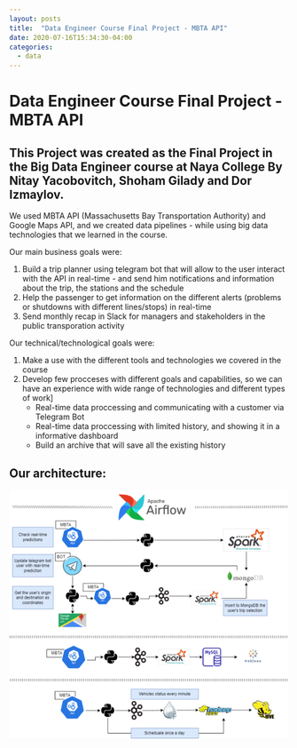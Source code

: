 ```yaml
---
layout: posts
title:  "Data Engineer Course Final Project - MBTA API"
date: 2020-07-16T15:34:30-04:00
categories:
  - data
---
```


# Data Engineer Course Final Project - MBTA API

## This Project was created as the Final Project in the Big Data Engineer course at Naya College By Nitay Yacobovitch, Shoham Gilady and Dor Izmaylov.
We used MBTA API (Massachusetts Bay Transportation Authority) and Google Maps API, and we created data pipelines - while using big data technologies that we learned in the course.

Our main business goals were:
1. Build a trip planner using telegram bot that will allow to the user interact with the API in real-time - and send him notifications and information about the trip, the stations and the schedule
2. Help the passenger to get information on the different alerts (problems or shutdowns with different lines/stops) in real-time
3. Send monthly recap in Slack for managers and stakeholders in the public transporation activity

Our technical/technological goals were:
1. Make a use with the different tools and technologies we covered in the course
2. Develop few procceses with different goals and capabilities, so we can have an experience with wide range of technologies and different types of work]
   - Real-time data proccessing and communicating with a customer via Telegram Bot
   - Real-time data proccessing with limited history, and showing it in a informative dashboard
   - Build an archive that will save all the existing history
  
## Our architecture:
  
![Screenshot](architecture.png)
